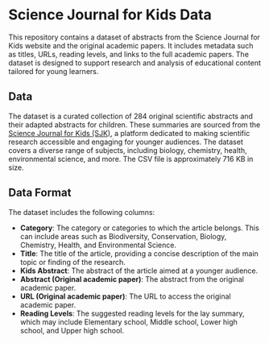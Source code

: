 # Science Journal for Kids Data

This repository contains a dataset of abstracts from the Science Journal for Kids website and the original academic papers. It includes metadata such as titles, URLs, reading levels, and links to the full academic papers. The dataset is designed to support research and analysis of educational content tailored for young learners.

## Data

The dataset is a curated collection of 284 original scientific abstracts and their adapted abstracts for children. These summaries are sourced from the [Science Journal for Kids (SJK)](https://www.sciencejournalforkids.org/), a platform dedicated to making scientific research accessible and engaging for younger audiences. The dataset covers a diverse range of subjects, including biology, chemistry, health, environmental science, and more. The CSV file is approximately 716 KB in size.

## Data Format

The dataset includes the following columns:

- **Category**: The category or categories to which the article belongs. This can include areas such as Biodiversity, Conservation, Biology, Chemistry, Health, and Environmental Science.
- **Title**: The title of the article, providing a concise description of the main topic or finding of the research.
- **Kids Abstract**: The abstract of the article aimed at a younger audience.
- **Abstract (Original academic paper)**: The abstract from the original academic paper.
- **URL (Original academic paper)**: The URL to access the original academic paper.
- **Reading Levels**: The suggested reading levels for the lay summary, which may include Elementary school, Middle school, Lower high school, and Upper high school. 
